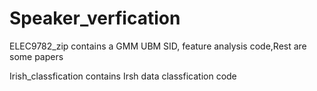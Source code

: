 # Speaker_verfication
ELEC9782_zip contains a GMM UBM SID, feature analysis code,Rest are some papers

Irish_classfication contains Irsh data classfication code
